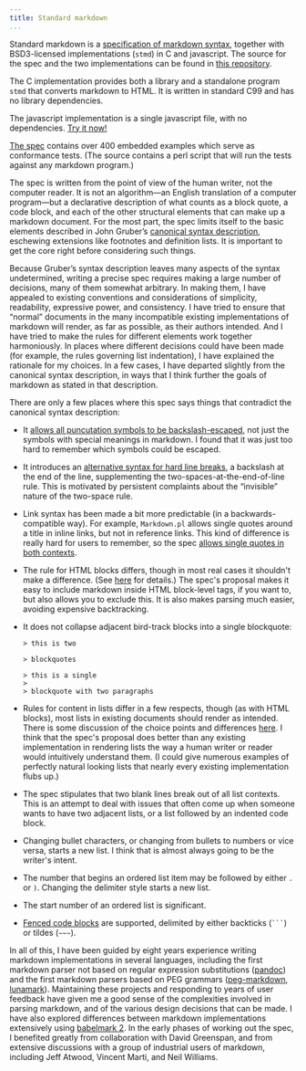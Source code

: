 ```yaml
---
title: Standard markdown
...
```


Standard markdown is a [specification of markdown
syntax](http://jgm.github.io/stmd/spec.html), together with
BSD3-licensed implementations (`stmd`) in C and javascript. The source
for the spec and the two implementations can be found in [this
repository](http://github.com/jgm/stmd).

The C implementation provides both a library and a standalone program
`stmd` that converts markdown to HTML. It is written in standard C99 and
has no library dependencies.

The javascript implementation is a single javascript file, with no
dependencies. [Try it now!](http://jgm.github.io/stmd/js/)

[The spec](http://jgm.github.io/stmd/spec.html) contains over 400
embedded examples which serve as conformance tests. (The source contains
a perl script that will run the tests against any markdown program.)

The spec is written from the point of view of the human writer, not the
computer reader. It is not an algorithm—an English translation of a
computer program—but a declarative description of what counts as a block
quote, a code block, and each of the other structural elements that can
make up a markdown document. For the most part, the spec limits itself
to the basic elements described in John Gruber’s [canonical syntax
description](http://daringfireball.net/projects/markdown/syntax),
eschewing extensions like footnotes and definition lists. It is
important to get the core right before considering such things.

Because Gruber’s syntax description leaves many aspects of the syntax
undetermined, writing a precise spec requires making a large number of
decisions, many of them somewhat arbitrary. In making them, I have
appealed to existing conventions and considerations of simplicity,
readability, expressive power, and consistency. I have tried to ensure
that “normal” documents in the many incompatible existing
implementations of markdown will render, as far as possible, as their
authors intended. And I have tried to make the rules for different
elements work together harmoniously. In places where different decisions
could have been made (for example, the rules governing list
indentation), I have explained the rationale for my choices. In a few
cases, I have departed slightly from the canonical syntax description,
in ways that I think further the goals of markdown as stated in that
description.

There are only a few places where this spec says things that contradict
the canonical syntax description:

-   It [allows all puncutation symbols to be
    backslash-escaped](http://jgm.github.io/stmd/spec.html#backslash-escapes),
    not just the symbols with special meanings in markdown. I found
    that it was just too hard to remember which symbols could be
    escaped.

-   It introduces an [alternative syntax for hard line
    breaks](http://jgm.github.io/stmd/spec.html#hard-line-breaks), a
    backslash at the end of the line, supplementing the
    two-spaces-at-the-end-of-line rule. This is motivated by persistent
    complaints about the “invisible” nature of the two-space rule.

-   Link syntax has been made a bit more predictable (in a
    backwards-compatible way). For example, `Markdown.pl` allows single
    quotes around a title in inline links, but not in reference links.
    This kind of difference is really hard for users to remember, so the
    spec [allows single quotes in both
    contexts](http://jgm.github.io/stmd/spec.html#links).

-   The rule for HTML blocks differs, though in most real cases it
    shouldn't make a difference. (See
    [here](http://jgm.github.io/stmd/spec.html#html-blocks) for
    details.) The spec's proposal makes it easy to include markdown
    inside HTML block-level tags, if you want to, but also allows you to
    exclude this. It is also makes parsing much easier, avoiding
    expensive backtracking.

-   It does not collapse adjacent bird-track blocks into a single
    blockquote:

        > this is two

        > blockquotes

        > this is a single
        >
        > blockquote with two paragraphs

-   Rules for content in lists differ in a few respects, though (as with
    HTML blocks), most lists in existing documents should render as
    intended. There is some discussion of the choice points and
    differences [here](http://jgm.github.io/stmd/spec.html#motivation).
    I think that the spec's proposal does better than any existing
    implementation in rendering lists the way a human writer or reader
    would intuitively understand them. (I could give numerous examples
    of perfectly natural looking lists that nearly every existing
    implementation flubs up.)

-   The spec stipulates that two blank lines break out of all list
    contexts.  This is an attempt to deal with issues that often come up
    when someone wants to have two adjacent lists, or a list followed by
    an indented code block.

-   Changing bullet characters, or changing from bullets to numbers or
    vice versa, starts a new list. I think that is almost always going
    to be the writer's intent.

-   The number that begins an ordered list item may be followed by
    either `.` or `)`. Changing the delimiter style starts a new
    list.

-   The start number of an ordered list is significant.

-   [Fenced code blocks](http://jgm.github.io/stmd/spec.html#fenced-code-blocks) are supported, delimited by either
    backticks (` ``` `) or tildes (` ~~~ `).

In all of this, I have been guided by eight years experience writing
markdown implementations in several languages, including the first
markdown parser not based on regular expression substitutions
([pandoc](http://github.com/jgm/pandoc)) and the first markdown parsers
based on PEG grammars
([peg-markdown](http://github.com/jgm/peg-markdown),
[lunamark](http://github.com/jgm/lunamark)). Maintaining these projects
and responding to years of user feedback have given me a good sense of
the complexities involved in parsing markdown, and of the various design
decisions that can be made. I have also explored differences between
markdown implementations extensively using [babelmark
2](http://johnmacfarlane.net/babelmark2/). In the early phases of
working out the spec, I benefited greatly from collaboration with David
Greenspan, and from extensive discussions with a group of industrial
users of markdown, including Jeff Atwood, Vincent Marti, and Neil
Williams.
